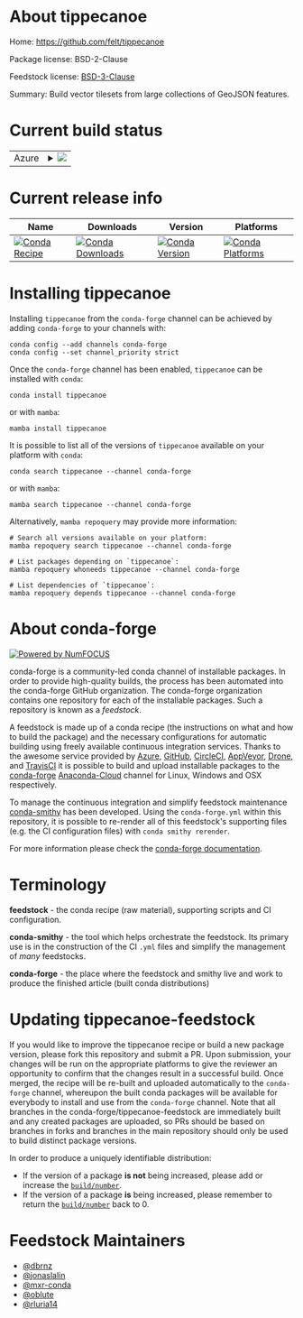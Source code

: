 About tippecanoe
================

Home: https://github.com/felt/tippecanoe

Package license: BSD-2-Clause

Feedstock license: [BSD-3-Clause](https://github.com/conda-forge/tippecanoe-feedstock/blob/main/LICENSE.txt)

Summary: Build vector tilesets from large collections of GeoJSON features.

Current build status
====================


<table>
    
  <tr>
    <td>Azure</td>
    <td>
      <details>
        <summary>
          <a href="https://dev.azure.com/conda-forge/feedstock-builds/_build/latest?definitionId=7360&branchName=main">
            <img src="https://dev.azure.com/conda-forge/feedstock-builds/_apis/build/status/tippecanoe-feedstock?branchName=main">
          </a>
        </summary>
        <table>
          <thead><tr><th>Variant</th><th>Status</th></tr></thead>
          <tbody><tr>
              <td>linux_64</td>
              <td>
                <a href="https://dev.azure.com/conda-forge/feedstock-builds/_build/latest?definitionId=7360&branchName=main">
                  <img src="https://dev.azure.com/conda-forge/feedstock-builds/_apis/build/status/tippecanoe-feedstock?branchName=main&jobName=linux&configuration=linux%20linux_64_" alt="variant">
                </a>
              </td>
            </tr><tr>
              <td>osx_64</td>
              <td>
                <a href="https://dev.azure.com/conda-forge/feedstock-builds/_build/latest?definitionId=7360&branchName=main">
                  <img src="https://dev.azure.com/conda-forge/feedstock-builds/_apis/build/status/tippecanoe-feedstock?branchName=main&jobName=osx&configuration=osx%20osx_64_" alt="variant">
                </a>
              </td>
            </tr><tr>
              <td>osx_arm64</td>
              <td>
                <a href="https://dev.azure.com/conda-forge/feedstock-builds/_build/latest?definitionId=7360&branchName=main">
                  <img src="https://dev.azure.com/conda-forge/feedstock-builds/_apis/build/status/tippecanoe-feedstock?branchName=main&jobName=osx&configuration=osx%20osx_arm64_" alt="variant">
                </a>
              </td>
            </tr>
          </tbody>
        </table>
      </details>
    </td>
  </tr>
</table>

Current release info
====================

| Name | Downloads | Version | Platforms |
| --- | --- | --- | --- |
| [![Conda Recipe](https://img.shields.io/badge/recipe-tippecanoe-green.svg)](https://anaconda.org/conda-forge/tippecanoe) | [![Conda Downloads](https://img.shields.io/conda/dn/conda-forge/tippecanoe.svg)](https://anaconda.org/conda-forge/tippecanoe) | [![Conda Version](https://img.shields.io/conda/vn/conda-forge/tippecanoe.svg)](https://anaconda.org/conda-forge/tippecanoe) | [![Conda Platforms](https://img.shields.io/conda/pn/conda-forge/tippecanoe.svg)](https://anaconda.org/conda-forge/tippecanoe) |

Installing tippecanoe
=====================

Installing `tippecanoe` from the `conda-forge` channel can be achieved by adding `conda-forge` to your channels with:

```
conda config --add channels conda-forge
conda config --set channel_priority strict
```

Once the `conda-forge` channel has been enabled, `tippecanoe` can be installed with `conda`:

```
conda install tippecanoe
```

or with `mamba`:

```
mamba install tippecanoe
```

It is possible to list all of the versions of `tippecanoe` available on your platform with `conda`:

```
conda search tippecanoe --channel conda-forge
```

or with `mamba`:

```
mamba search tippecanoe --channel conda-forge
```

Alternatively, `mamba repoquery` may provide more information:

```
# Search all versions available on your platform:
mamba repoquery search tippecanoe --channel conda-forge

# List packages depending on `tippecanoe`:
mamba repoquery whoneeds tippecanoe --channel conda-forge

# List dependencies of `tippecanoe`:
mamba repoquery depends tippecanoe --channel conda-forge
```


About conda-forge
=================

[![Powered by
NumFOCUS](https://img.shields.io/badge/powered%20by-NumFOCUS-orange.svg?style=flat&colorA=E1523D&colorB=007D8A)](https://numfocus.org)

conda-forge is a community-led conda channel of installable packages.
In order to provide high-quality builds, the process has been automated into the
conda-forge GitHub organization. The conda-forge organization contains one repository
for each of the installable packages. Such a repository is known as a *feedstock*.

A feedstock is made up of a conda recipe (the instructions on what and how to build
the package) and the necessary configurations for automatic building using freely
available continuous integration services. Thanks to the awesome service provided by
[Azure](https://azure.microsoft.com/en-us/services/devops/), [GitHub](https://github.com/),
[CircleCI](https://circleci.com/), [AppVeyor](https://www.appveyor.com/),
[Drone](https://cloud.drone.io/welcome), and [TravisCI](https://travis-ci.com/)
it is possible to build and upload installable packages to the
[conda-forge](https://anaconda.org/conda-forge) [Anaconda-Cloud](https://anaconda.org/)
channel for Linux, Windows and OSX respectively.

To manage the continuous integration and simplify feedstock maintenance
[conda-smithy](https://github.com/conda-forge/conda-smithy) has been developed.
Using the ``conda-forge.yml`` within this repository, it is possible to re-render all of
this feedstock's supporting files (e.g. the CI configuration files) with ``conda smithy rerender``.

For more information please check the [conda-forge documentation](https://conda-forge.org/docs/).

Terminology
===========

**feedstock** - the conda recipe (raw material), supporting scripts and CI configuration.

**conda-smithy** - the tool which helps orchestrate the feedstock.
                   Its primary use is in the construction of the CI ``.yml`` files
                   and simplify the management of *many* feedstocks.

**conda-forge** - the place where the feedstock and smithy live and work to
                  produce the finished article (built conda distributions)


Updating tippecanoe-feedstock
=============================

If you would like to improve the tippecanoe recipe or build a new
package version, please fork this repository and submit a PR. Upon submission,
your changes will be run on the appropriate platforms to give the reviewer an
opportunity to confirm that the changes result in a successful build. Once
merged, the recipe will be re-built and uploaded automatically to the
`conda-forge` channel, whereupon the built conda packages will be available for
everybody to install and use from the `conda-forge` channel.
Note that all branches in the conda-forge/tippecanoe-feedstock are
immediately built and any created packages are uploaded, so PRs should be based
on branches in forks and branches in the main repository should only be used to
build distinct package versions.

In order to produce a uniquely identifiable distribution:
 * If the version of a package **is not** being increased, please add or increase
   the [``build/number``](https://docs.conda.io/projects/conda-build/en/latest/resources/define-metadata.html#build-number-and-string).
 * If the version of a package **is** being increased, please remember to return
   the [``build/number``](https://docs.conda.io/projects/conda-build/en/latest/resources/define-metadata.html#build-number-and-string)
   back to 0.

Feedstock Maintainers
=====================

* [@dbrnz](https://github.com/dbrnz/)
* [@jonaslalin](https://github.com/jonaslalin/)
* [@mxr-conda](https://github.com/mxr-conda/)
* [@oblute](https://github.com/oblute/)
* [@rluria14](https://github.com/rluria14/)

